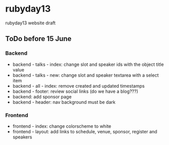 rubyday13
=========

rubyday13 website draft

## ToDo before 15 June

### Backend

* backend - talks - index: change slot and speaker ids with the object title value
* backend - talks - new: change slot and speaker textarea with a select item
* backend - all - index: remove created and updated timestamps 
* backend - footer: review social links (do we have a blog???)
* backend: add sponsor page
* backend - header: nav background must be dark

### Frontend

* frontend - index: change colorscheme to white
* frontend - layout: add links to schedule, venue, sponsor, register and speakers





